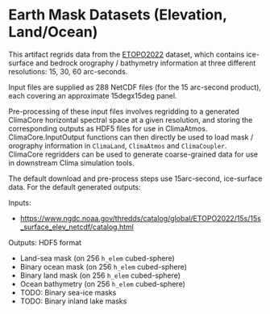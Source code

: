# Earth Mask Datasets (Elevation, Land/Ocean)

This artifact regrids data from the [ETOPO2022](https://www.ncei.noaa.gov/products/etopo-global-relief-model) dataset, which contains ice-surface and bedrock orography / bathymetry information 
at three different resolutions: 15, 30, 60 arc-seconds. 

Input files are supplied as 288 NetCDF files (for the 15 arc-second product), 
each covering an approximate 15degx15deg panel.

Pre-processing of these input files involves regridding to a generated ClimaCore
horizontal spectral space at a given resolution, and storing the corresponding 
outputs as HDF5 files for use in ClimaAtmos. ClimaCore.InputOutput functions can
then directly be used to load mask / orography information in `ClimaLand`, `ClimaAtmos`
and `ClimaCoupler`. ClimaCore regridders can be used to generate coarse-grained data
for use in downstream Clima simulation tools.

The default download and pre-process steps use 15arc-second, ice-surface data.
For the default generated outputs: 

Inputs: 
- https://www.ngdc.noaa.gov/thredds/catalog/global/ETOPO2022/15s/15s_surface_elev_netcdf/catalog.html

Outputs: 
HDF5 format
- Land-sea mask (on 256 `h_elem` cubed-sphere)
- Binary ocean mask (on 256 `h_elem` cubed-sphere)
- Binary land mask (on 256 `h_elem` cubed-sphere)
- Ocean bathymetry (on 256 `h_elem` cubed-sphere)
- TODO: Binary sea-ice masks
- TODO: Binary inland lake masks
